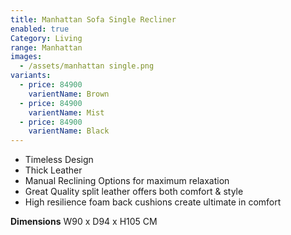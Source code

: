```yaml
---
title: Manhattan Sofa Single Recliner
enabled: true
Category: Living
range: Manhattan
images:
  - /assets/manhattan single.png
variants:
  - price: 84900
    varientName: Brown
  - price: 84900
    varientName: Mist
  - price: 84900
    varientName: Black
---
```


* Timeless Design
* Thick Leather
* Manual Reclining Options for maximum relaxation
* Great Quality split leather offers both comfort & style
* High resilience foam back cushions create ultimate in comfort


**Dimensions**
W90 x D94 x H105 CM
